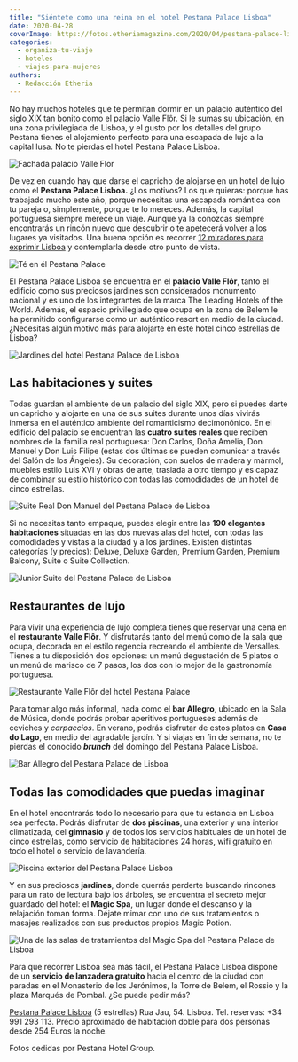 ```yaml
---
title: "Siéntete como una reina en el hotel Pestana Palace Lisboa"
date: 2020-04-28
coverImage: https://fotos.etheriamagazine.com/2020/04/pestana-palace-lisboa-jardines.jpg
categories: 
  - organiza-tu-viaje
  - hoteles
  - viajes-para-mujeres
authors: 
  - Redacción Etheria
---
```


No hay muchos hoteles que te permitan dormir en un palacio auténtico del siglo XIX tan 
bonito como el palacio Valle Flôr. Si le sumas su ubicación, en una zona privilegiada de 
Lisboa, y el gusto por los detalles del grupo Pestana tienes el alojamiento perfecto 
para una escapada de lujo a la capital lusa. No te pierdas el hotel Pestana Palace 
Lisboa. 

![Fachada palacio Valle Flor](https://fotos.etheriamagazine.com/2020/04/Pestana-palace-lisboa-fachada.jpg "Fachada del palacio Valle Flôr, donde se ubica el Pestana Palace Lisboa.")

De vez en cuando hay que darse el capricho de alojarse en un hotel de lujo como el 
**Pestana Palace Lisboa.** ¿Los motivos? Los que quieras: porque has trabajado mucho 
este año, porque necesitas una escapada romántica con tu pareja o, simplemente, porque 
te lo mereces. Además, la capital portuguesa siempre merece un viaje. Aunque ya la 
conozcas siempre encontrarás un rincón nuevo que descubrir o te apetecerá volver a los 
lugares ya visitados. Una buena opción es recorrer [12 miradores para exprimir 
Lisboa](https://etheriamagazine.com/2018/10/30/12-miradores-para-exprimir-lisboa/) y 
contemplarla desde otro punto de vista. 

![Té en él Pestana Palace](https://fotos.etheriamagazine.com/2020/04/Pestana-palace-lisboa-detalle-te.jpg "La hora del té en el Pestana Palace Lisboa.")

El Pestana Palace Lisboa se encuentra en el **palacio Valle Flôr**, tanto el edificio 
como sus preciosos jardines son considerados monumento nacional y es uno de los 
integrantes de la marca The Leading Hotels of the World. Además, el espacio privilegiado 
que ocupa en la zona de Belem le ha permitido configurarse como un auténtico resort en 
medio de la ciudad. ¿Necesitas algún motivo más para alojarte en este hotel cinco 
estrellas de Lisboa? 

![Jardines del hotel Pestana Palace de Lisboa](https://fotos.etheriamagazine.com/2020/04/Pestana-Palace-Lisboa-casa-do-lago.jpg "La Casa do Lago, situada en medio de los exuberantes jardines.")

## Las habitaciones y suites

Todas guardan el ambiente de un palacio del siglo XIX, pero si puedes darte un capricho 
y alojarte en una de sus suites durante unos días vivirás inmersa en el auténtico 
ambiente del romanticismo decimonónico. En el edificio del palacio se encuentran las 
**cuatro suites reales** que reciben nombres de la familia real portuguesa: Don Carlos, 
Doña Amelia, Don Manuel y Don Luis Filipe (estas dos últimas se pueden comunicar a 
través del Salón de los Ángeles). Su decoración, con suelos de madera y mármol, muebles 
estilo Luis XVI y obras de arte, traslada a otro tiempo y es capaz de combinar su estilo 
histórico con todas las comodidades de un hotel de cinco estrellas. 

![Suite Real Don Manuel del Pestana Palace de Lisboa](https://fotos.etheriamagazine.com/2020/04/Pestana-Palace-Lisboa-suite-manuel.jpg "Suite Real Don Manuel.")

Si no necesitas tanto empaque, puedes elegir entre las **190 elegantes habitaciones** 
situadas en las dos nuevas alas del hotel, con todas las comodidades y vistas a la 
ciudad y a los jardines. Existen distintas categorías (y precios): Deluxe, Deluxe 
Garden, Premium Garden, Premium Balcony, Suite o Suite Collection. 

![Junior Suite del Pestana Palace de Lisboa](https://fotos.etheriamagazine.com/2020/04/Pestana-Palace-Lisboa-Junior-Suite.jpg "Junior Suite.")

## Restaurantes de lujo

Para vivir una experiencia de lujo completa tienes que reservar una cena en el 
**restaurante Valle Flôr**. Y disfrutarás tanto del menú como de la sala que ocupa, 
decorada en el estilo regencia recreando el ambiente de Versalles. Tienes a tu 
disposición dos opciones: un menú degustación de 5 platos o un menú de marisco de 7 
pasos, los dos con lo mejor de la gastronomía portuguesa. 

![Restaurante Valle Flôr del hotel Pestana Palace](https://fotos.etheriamagazine.com/2020/04/hotel-pestana-palace-lisboa-restaurante-valle-flor.jpg "Restaurante Valle Flôr.")

Para tomar algo más informal, nada como el **bar Allegro**, ubicado en la Sala de 
Música, donde podrás probar aperitivos portugueses además de ceviches y _carpaccios_. En 
verano, podrás disfrutar de estos platos en **Casa do Lago**, en medio del agradable 
jardín. Y si viajas en fin de semana, no te pierdas el conocido **_brunch_** del domingo 
del Pestana Palace Lisboa. 

![Bar Allegro del Pestana Palace de Lisboa](https://fotos.etheriamagazine.com/2020/04/Pestana-Palace-Lisboa-Allegro-Bar.jpg "Bar Allegro.")

## Todas las comodidades que puedas imaginar

En el hotel encontrarás todo lo necesario para que tu estancia en Lisboa sea perfecta. 
Podrás disfrutar de **dos piscinas**, una exterior y una interior climatizada, del 
**gimnasio** y de todos los servicios habituales de un hotel de cinco estrellas, como 
servicio de habitaciones 24 horas, wifi gratuito en todo el hotel o servicio de 
lavandería. 

![Piscina exterior del Pestana Palace Lisboa](https://fotos.etheriamagazine.com/2020/04/Pestana-palace-lisboa-piscina.jpg "Piscina exterior.")

Y en sus preciosos **jardines**, donde querrás perderte buscando rincones para un rato 
de lectura bajo los árboles, se encuentra el secreto mejor guardado del hotel: el 
**Magic Spa**, un lugar donde el descanso y la relajación toman forma. Déjate mimar con 
uno de sus tratamientos o masajes realizados con sus productos propios Magic Potion. 

![Una de las salas de tratamientos del Magic Spa del Pestana Palace de Lisboa](https://fotos.etheriamagazine.com/2020/04/Pestana-Palace-lisboa-MagicSPA.jpg "Una de las salas de tratamientos del Magic Spa.")

Para que recorrer Lisboa sea más fácil, el Pestana Palace Lisboa dispone de un 
**servicio de lanzadera gratuito** hacia el centro de la ciudad con paradas en el 
Monasterio de los Jerónimos, la Torre de Belem, el Rossio y la plaza Marqués de Pombal. 
¿Se puede pedir más? 

[Pestana Palace Lisboa](https://www.pestanacollection.com/es/hotel/pestana-palace) (5 
estrellas) Rua Jau, 54. Lisboa. Tel. reservas: +34 991 293 113. Precio aproximado de 
habitación doble para dos personas desde 254 Euros la noche. 

Fotos cedidas por Pestana Hotel Group.
